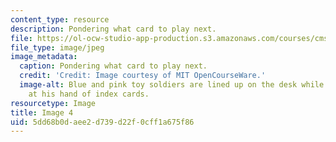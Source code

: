 ```yaml
---
content_type: resource
description: Pondering what card to play next.
file: https://ol-ocw-studio-app-production.s3.amazonaws.com/courses/cms-608-game-design-spring-2008/5dd68b0daee2d739d22f0cff1a675f86_04.jpg
file_type: image/jpeg
image_metadata:
  caption: Pondering what card to play next.
  credit: 'Credit: Image courtesy of MIT OpenCourseWare.'
  image-alt: Blue and pink toy soldiers are lined up on the desk while a student looks
    at his hand of index cards.
resourcetype: Image
title: Image 4
uid: 5dd68b0d-aee2-d739-d22f-0cff1a675f86
---
```

